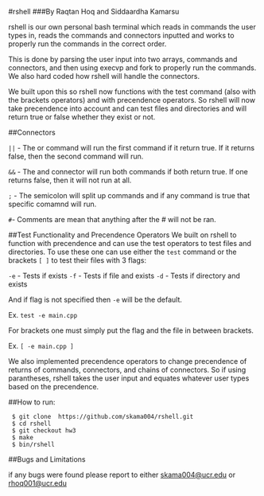 #rshell
###By Raqtan Hoq and Siddaardha Kamarsu

rshell is our own personal bash terminal which reads in commands the user types in, reads the commands and connectors inputted and works to properly run the commands in the correct order. 

This is done by parsing the user input into two arrays, commands and connectors, and then using execvp and fork to properly run the commands. We also hard coded how rshell will handle the connectors. 

We built upon this so rshell now functions with the test command (also with the brackets operators) and with precendence operators. So rshell will now take precendence into account and can test files and directories and will return true or false whether they exist or not.


##Connectors

`||` - The or command will run the first command if it return true. If it returns false, then the second command will run.

`&&` - The and connector will run both commands if both return true. If one returns false, then it will not run at all.

`;` - The semicolon will split up commands and if any command is true that specific comamnd will run.

`#`- Comments are mean that anything after the # will not be ran.


##Test Functionality and Precendence Operators
We built on rshell to function with precendence and can use the test operators to test files and directories. To use these one can use either the `test` command or the brackets `[ ]` to test their files with 3 flags:

`-e` - Tests if exists
`-f` - Tests if file and exists
`-d` - Tests if directory and exists

And if flag is not specified then `-e` will be the default. 

Ex. `test -e main.cpp` 

For brackets one must simply put the flag and the file in between brackets.

Ex. `[ -e main.cpp ]`

We also implemented precendence operators to change precendence of returns of commands, connectors, and chains of connectors. So if using parantheses, rshell takes the user input and equates whatever user types based on the precendence.

##How to run:
```
 $ git clone  https://github.com/skama004/rshell.git
 $ cd rshell
 $ git checkout hw3
 $ make
 $ bin/rshell
```

##Bugs and Limitations


if any bugs were found please report to either skama004@ucr.edu or rhoq001@ucr.edu
